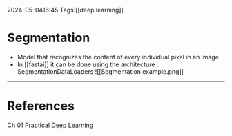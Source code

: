 2024-05-0416:45
Tags:[[deep learning]]
# Segmentation
- Model that recognizes the content of every individual pixel in an image. 
- In [[fastai]] it can be done using the architecture : SegmentationDataLoaders
![[Segmentation example.png]]


---
# References
Ch 01 Practical Deep Learning